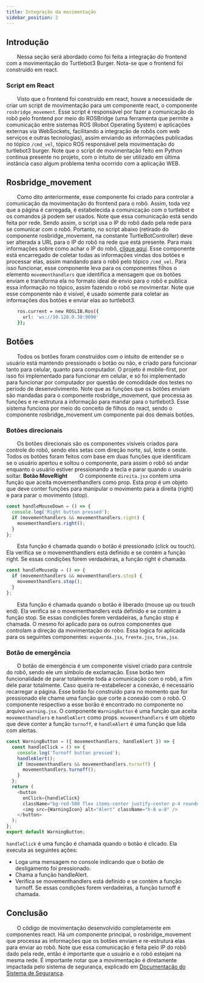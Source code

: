 ```yaml
---
title: Integração da movimentação
sidebar_position: 2
---
```

## Introdução
&emsp;&emsp;Nessa seção será abordado como foi feita a integração do frontend com a movimentação do Turtlebot3 Burger. Nota-se que o frontend foi construído em react.

### Script em React
&emsp;&emsp;Visto que o frontend foi construído em react, houve a necessidade de criar um script de movimentação para um componente react, o componente `rosbridge_movement`. Esse script é responsável por fazer a comunicação do robô pelo frontend por meio do ROSBridge (uma ferramenta que permite a comunicação entre sistemas ROS (Robot Operating System) e aplicações externas via WebSockets, facilitando a integração de robôs com web serviços e outras tecnologias), assim enviando as informações publicadas no tópico `/cmd_vel`, tópico ROS responsável pela movimentação do turtlebot3 burger. Note que o script de movimentação feito em Python continua presente no projeto, com o intuito de ser utilizado em última instância caso algum problema tenha ocorrido com a aplicação WEB.

## Rosbridge_movement
&emsp;&emsp;Como dito anteriormente, esse componente foi criado para controlar a comunicação da movimentação do frontend para o robô. Assim, toda vez que a página é carregada, é estabelecida a comunicação com o turtlebot e os comandos já podem ser usados. Note que essa comunicação está sendo feita por rede. Sendo assim, o script usa o IP do robô dado pela rede para se comunicar com o robô. Portanto, no script abaixo (retirado do componente rosbridge_movement, na constante TurtleBotController) deve ser alterada a URL para o IP do robô na rede que está presente. Para mais informações sobre como achar o IP do robô, [clique aqui](https://inteli-college.github.io/2024-1B-T08-EC06-G05/entrega-final/instalacao). Esse componente está encarregado de coletar todas as informações vindas dos botões e processar elas, assim mandando para o robô pelo tópico `/cmd_vel`. Para isso funcionar, esse componente leva para os componentes filhos o elemento `movementhandlers` que identifica a mensagem que os botões enviam e transforma ela no formato ideal de envio para o robô e publica essa informação no tópico, assim fazendo o robô se movimentar. Note que esse componente não é visível, é usado somente para coletar as informações dos botões e enviar elas ao turtlebot3.
```bash
    ros.current = new ROSLIB.Ros({
      url: 'ws://10.128.0.30:9090'
    });
```
## Botões
&emsp;&emsp;Todos os botões foram construídos com o intuito de entender se o usuário está mantendo pressionado o botão ou não, e criado para funcionar tanto para celular, quanto para computador. O projeto é mobile-first, por isso foi implementado para funcionar em celular, e só foi implementado para funcionar por computador por questão de comodidade dos testes no período de desenvolvimento. Note que as funções que os botões enviam são mandadas para o componente rosbridge_movement, que processa as funções e re-estrutura a informação para mandar para o turtlebot3. Esse sistema funciona por meio do conceito de filhos do react, sendo o componente rosbridge_movement um componente pai dos demais botões.
### Botões direcionais
&emsp;&emsp;Os botões direcionais são os componentes visíveis criados para controle do robô, sendo eles setas com direção norte, sul, leste e oeste. Todos os botões foram feitos com base em duas funções que identificam se o usuário apertou e soltou o componente, para assim o robô só andar enquanto o usuário estiver pressionando a tecla e parar quando o usuário soltar.
**Botão MoveRight**
&emsp;&emsp;O componente `direita.jsx` contem uma função que aceita movementhandlers como prop. Esta prop é um objeto que deve conter funções para manipular o movimento para a direita (right) e para parar o movimento (stop).
```javascript
const handleMouseDown = () => {
  console.log('Right button pressed');
  if (movementhandlers && movementhandlers.right) {
    movementhandlers.right();
  }
};
```
&emsp;&emsp;Esta função é chamada quando o botão é pressionado (click ou touch). Ela verifica se o movementhandlers está definido e se contém a função right. Se essas condições forem verdadeiras, a função right é chamada.
```javascript
const handleMouseUp = () => {
  if (movementhandlers && movementhandlers.stop) {
    movementhandlers.stop();
  }
};
```
&emsp;&emsp;Esta função é chamada quando o botão é liberado (mouse up ou touch end). Ela verifica se o movementhandlers está definido e se contém a função stop. Se essas condições forem verdadeiras, a função stop é chamada.
O mesmo foi aplicado para os outros componentes que controlam a direção da movimentação do robo. Essa logica foi aplicada para os seguintes componentes: `esquerda.jsx`, `frente.jsx`, `tras,jsx`.
### Botão de emergência
&emsp;&emsp;O botão de emergência é um componente visível criado para controle do robô, sendo ele um símbolo de exclamação. Esse botão tem funcionalidade de parar totalmente toda a comunicação com o robô, a fim dele parar totalmente. Caso queira re-estabelecer a conexão, é necessário recarregar a página. Esse botão foi construído para no momento que for pressionado ele chame uma função que corte a conexão com o robô. O componente respectivo a esse borão é encontrado no componente no arquivo `warning.jsx`.
O componente `WarningButton` é uma função que aceita `movementhandlers` e `handleAlert` como props. `movementhandlers` é um objeto que deve conter a função `turnoff`, e `handleAlert` é uma função que lida com alertas.
```javascript
const WarningButton = ({ movementhandlers, handleAlert }) => {
  const handleClick = () => {
    console.log('Turnoff button pressed');
    handleAlert();
    if (movementhandlers && movementhandlers.turnoff) {
      movementhandlers.turnoff();
    }
  };
  return (
    <button
      onClick={handleClick}
      className="bg-red-500 flex items-center justify-center p-4 rounded-full text-white active:bg-red-600 focus:outline-none">
      <img src={WarningIcon} alt="Alert" className="h-8 w-8" />
    </button>
  );
};
export default WarningButton;
```
`handleClick` é uma função é chamada quando o botão é clicado. Ela executa as seguintes ações:
- Loga uma mensagem no console indicando que o botão de desligamento foi pressionado.
- Chama a função handleAlert.
- Verifica se movementhandlers está definido e se contém a função turnoff. Se essas condições forem verdadeiras, a função turnoff é chamada.

## Conclusão
&emsp;&emsp;O código de movimentação desenvolvido completamente em componentes react. Há um componente principal, o rosbridge_movement que processa as informações que os botões enviam e re-estrutura elas para enviar ao robô. Note que essa comunicação é feita pelo IP do robô dado pela rede, então é importante que o usuário e o robô estejam na mesma rede. É importante notar que a movimentação é diretamente impactada pelo sistema de segurança, explicado em [Documentação do Sistema de Segurança](./seguranca.md).

